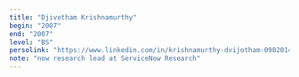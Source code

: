 ```yaml
---
title: "Djivotham Krishnamurthy"
begin: "2007"
end: "2007"
level: "BS"
persolink: "https://www.linkedin.com/in/krishnamurthy-dvijotham-09820146/"
note: "now research lead at ServiceNow Research"
---
```

